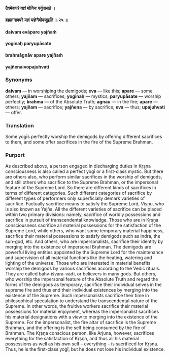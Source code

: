 #### दैवमेवापरे यज्ञं योगिनः पर्युपासते ।
#### ब्रह्माग्नावपरे यज्ञं यज्ञेनैवोपजुह्वति ॥ २५ ॥

#### daivam evāpare yajñaṁ
#### yoginaḥ paryupāsate
#### brahmāgnāv apare yajñaṁ
#### yajñenaivopajuhvati

### Synonyms

**daivam** — in worshiping the demigods; **eva** — like this; **apare** — some others; **yajñam** — sacrifices; **yoginaḥ** — mystics; **paryupāsate** — worship perfectly; **brahma** — of the Absolute Truth; **agnau** — in the fire; **apare** — others; **yajñam** — sacrifice; **yajñena** — by sacrifice; **eva** — thus; **upajuhvati** — offer.

### Translation

Some yogīs perfectly worship the demigods by offering different sacrifices to them, and some offer sacrifices in the fire of the Supreme Brahman.

### Purport

As described above, a person engaged in discharging duties in Kṛṣṇa consciousness is also called a perfect yogī or a first-class mystic. But there are others also, who perform similar sacrifices in the worship of demigods, and still others who sacrifice to the Supreme Brahman, or the impersonal feature of the Supreme Lord. So there are different kinds of sacrifices in terms of different categories. Such different categories of sacrifice by different types of performers only superficially demark varieties of sacrifice. Factually sacrifice means to satisfy the Supreme Lord, Viṣṇu, who is also known as Yajña. All the different varieties of sacrifice can be placed within two primary divisions: namely, sacrifice of worldly possessions and sacrifice in pursuit of transcendental knowledge. Those who are in Kṛṣṇa consciousness sacrifice all material possessions for the satisfaction of the Supreme Lord, while others, who want some temporary material happiness, sacrifice their material possessions to satisfy demigods such as Indra, the sun-god, etc. And others, who are impersonalists, sacrifice their identity by merging into the existence of impersonal Brahman. The demigods are powerful living entities appointed by the Supreme Lord for the maintenance and supervision of all material functions like the heating, watering and lighting of the universe. Those who are interested in material benefits worship the demigods by various sacrifices according to the Vedic rituals. They are called bahv-īśvara-vādī, or believers in many gods. But others, who worship the impersonal feature of the Absolute Truth and regard the forms of the demigods as temporary, sacrifice their individual selves in the supreme fire and thus end their individual existences by merging into the existence of the Supreme. Such impersonalists sacrifice their time in philosophical speculation to understand the transcendental nature of the Supreme. In other words, the fruitive workers sacrifice their material possessions for material enjoyment, whereas the impersonalist sacrifices his material designations with a view to merging into the existence of the Supreme. For the impersonalist, the fire altar of sacrifice is the Supreme Brahman, and the offering is the self being consumed by the fire of Brahman. The Kṛṣṇa conscious person, like Arjuna, however, sacrifices everything for the satisfaction of Kṛṣṇa, and thus all his material possessions as well as his own self – everything – is sacrificed for Kṛṣṇa. Thus, he is the first-class yogī; but he does not lose his individual existence.